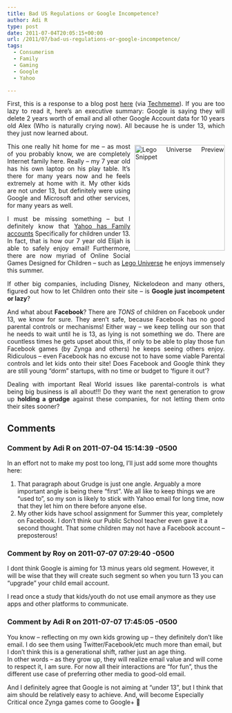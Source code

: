 ```yaml
---
title: Bad US Regulations or Google Incompetence?
author: Adi R
type: post
date: 2011-07-04T20:05:15+00:00
url: /2011/07/bad-us-regulations-or-google-incompetence/
tags:
  - Consumerism
  - Family
  - Gaming
  - Google
  - Yahoo

---
```

<p align="justify">
  First, this is a response to a blog post <a href="http://www.sunpig.com/martin/archives/2011/07/03/google-made-my-son-cry.html" target="_blank">here</a> (via <a href="http://techmeme.com">Techmeme</a>). If you are too lazy to read it, here’s an executive summary: Google is saying they will delete 2 years worth of email and all other Google Account data for 10 years old Alex (Who is naturally crying now). All because he is under 13, which they just now learned about.
</p>

<p align="justify">
  <a href="http://universe.lego.com/en-us/default.aspx" target="_blank"><img style="background-image: none; border-bottom: 0px; border-left: 0px; margin: 5px 0px 5px 10px; padding-left: 0px; padding-right: 0px; display: inline; float: right; border-top: 0px; border-right: 0px; padding-top: 0px" title="Lego Universe Preview Snippet" border="0" alt="Lego Universe Preview Snippet" align="right" src="/uploads/2011/07/Lego-Universe-Preview-Snippet.jpg?resize=209%2C244" width="209" height="244" data-recalc-dims="1" /></a>This one really hit home for me – as most of you probably know, we are completely Internet family here. Really – my 7 year old has his own laptop on his play table. It’s there for many years now and he feels extremely at home with it. My other kids are not under 13, but definitely were using Google and Microsoft and other services, for many years as well.
</p>

<p align="justify">
  I must be missing something – but I definitely know that <a href="http://info.yahoo.com/privacy/us/yahoo/family/details.html" target="_blank">Yahoo has Family accounts</a> Specifically for children under 13. In fact, that is how our 7 year old Elijah is able to safely enjoy email! Furthermore, there are now myriad of Online Social Games Designed for Children – such as <a href="http://universe.lego.com/en-us/default.aspx" target="_blank">Lego Universe</a> he enjoys immensely this summer.
</p>

<p align="justify">
  If other big companies, including Disney, Nickelodeon and many others, figured out how to let Children onto their site – is <strong>Google just incompetent or lazy</strong>?
</p>

<p align="justify">
  And what about <strong>Facebook</strong>? There are <em>TONS</em> of children on Facebook under 13, we know for sure. They aren’t safe, because Facebook has no good parental controls or mechanisms! Either way &#8211; we keep telling our son that he needs to wait until he is 13, as lying is not something we do. There are countless times he gets upset about this, if only to be able to play those fun Facebook games (by Zynga and others) he keeps seeing others enjoy. Ridiculous – even Facebook has no excuse not to have some viable Parental controls and let kids onto their site! Does Facebook and Google think they are still young “dorm” startups, with no time or budget to ‘figure it out’?
</p>

<p align="justify">
  Dealing with important Real World issues like parental-controls is what being big business is all about!!! Do they want the next generation to grow up <strong>holding a grudge</strong> against these companies, for not letting them onto their sites sooner?
</p>

## Comments

### Comment by Adi R on 2011-07-04 15:14:39 -0500
In an effort not to make my post too long, I&#8217;ll just add some more thoughts here:  
1. That paragraph about Grudge is just one angle. Arguably a more important angle is being there &#8220;first&#8221;. We all like to keep things we are &#8220;used to&#8221;, so my son is likely to stick with Yahoo email for long time, now that they let him on there before anyone else.  
2. My other kids have school assignment for Summer this year, completely on Facebook. I don&#8217;t think our Public School teacher even gave it a second thought. That some children may not have a Facebook account &#8211; preposterous!

### Comment by Roy on 2011-07-07 07:29:40 -0500
I dont think Google is aiming for 13 minus years old segment. However, it will be wise that they will create such segment so when you turn 13 you can &#8220;upgrade&#8221; your child email account.

I read once a study that kids/youth do not use email anymore as they use apps and other platforms to communicate.

### Comment by Adi R on 2011-07-07 17:45:05 -0500
You know &#8211; reflecting on my own kids growing up &#8211; they definitely don&#8217;t like email. I do see them using Twitter/Facebook/etc much more than email, but I don&#8217;t think this is a generational shift, rather just an age thing.  
In other words &#8211; as they grow up, they will realize email value and will come to respect it, I am sure. For now all their interactions are &#8220;for fun&#8221;, thus the different use case of preferring other media to good-old email.

And I definitely agree that Google is not aiming at &#8220;under 13&#8221;, but I think that aim should be relatively easy to achieve. And, will become Especially Critical once Zynga games come to Google+ 🙂